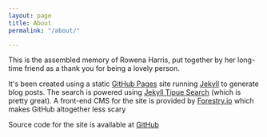 ```yaml
---
layout: page
title: About
permalink: "/about/"

---
```

This is the assembled memory of Rowena Harris, put together by her long-time friend as a thank you for being a lovely person.

It's been created using a static [GitHub Pages](https://pages.github.com) site running [Jekyll](https://jekyllrb.com/) to generate blog posts. The search is powered using [Jekyll Tipue Search](https://github.com/jekylltools/jekyll-tipue-search) (which is pretty great). A front-end CMS for the site is provided by [Forestry.io](https://forestry.io/) which makes GitHub altogether less scary

Source code for the site is available at [GitHub]()